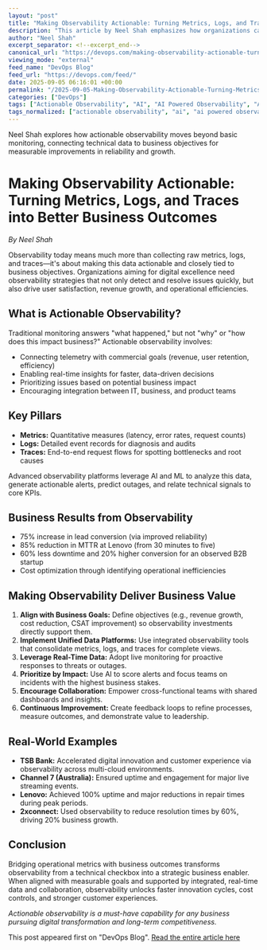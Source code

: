 ```yaml
---
layout: "post"
title: "Making Observability Actionable: Turning Metrics, Logs, and Traces into Better Business Outcomes"
description: "This article by Neel Shah emphasizes how organizations can transform observability practices—from simply collecting metrics, logs, and traces to generating actionable insights that deliver real business results. It explores the integration of observability data with AI/ML analysis, quantifies the positive business impacts, and shares pragmatic steps and real-world success stories to help teams connect technical signals with commercial objectives. Readers will gain practical guidance for bridging the gap between operational monitoring and business value."
author: "Neel Shah"
excerpt_separator: <!--excerpt_end-->
canonical_url: "https://devops.com/making-observability-actionable-turning-metrics-logs-and-traces-into-better-business-outcomes/?utm_source=rss&utm_medium=rss&utm_campaign=making-observability-actionable-turning-metrics-logs-and-traces-into-better-business-outcomes"
viewing_mode: "external"
feed_name: "DevOps Blog"
feed_url: "https://devops.com/feed/"
date: 2025-09-05 06:16:01 +00:00
permalink: "/2025-09-05-Making-Observability-Actionable-Turning-Metrics-Logs-and-Traces-into-Better-Business-Outcomes.html"
categories: ["DevOps"]
tags: ["Actionable Observability", "AI", "AI Powered Observability", "AI/ML", "Business Observability", "Business Of DevOps", "Business Outcomes", "Cloud", "Cloud Observability", "Contributed Content", "Cost Optimization", "Cross Functional Collaboration", "DevOps", "DevOps Observability Practices", "Incident Response", "Logs", "Metrics", "Metrics Logs Traces", "MTTR Reduction", "MTTR Reduction Observability", "Observability", "Observability Business Value", "Observability Cost Optimization", "Observability Customer Experience", "Observability Digital Transformation", "Observability For Revenue Growth", "Observability Real Time Monitoring", "Observability ROI", "Observability Strategy", "Operational Efficiency", "Posts", "Real Time Monitoring", "Root Cause Analysis", "Social Facebook", "Social LinkedIn", "Social X", "System Reliability", "Traces"]
tags_normalized: ["actionable observability", "ai", "ai powered observability", "aislashml", "business observability", "business of devops", "business outcomes", "cloud", "cloud observability", "contributed content", "cost optimization", "cross functional collaboration", "devops", "devops observability practices", "incident response", "logs", "metrics", "metrics logs traces", "mttr reduction", "mttr reduction observability", "observability", "observability business value", "observability cost optimization", "observability customer experience", "observability digital transformation", "observability for revenue growth", "observability real time monitoring", "observability roi", "observability strategy", "operational efficiency", "posts", "real time monitoring", "root cause analysis", "social facebook", "social linkedin", "social x", "system reliability", "traces"]
---
```


Neel Shah explores how actionable observability moves beyond basic monitoring, connecting technical data to business objectives for measurable improvements in reliability and growth.<!--excerpt_end-->

# Making Observability Actionable: Turning Metrics, Logs, and Traces into Better Business Outcomes

*By Neel Shah*

Observability today means much more than collecting raw metrics, logs, and traces—it's about making this data actionable and closely tied to business objectives. Organizations aiming for digital excellence need observability strategies that not only detect and resolve issues quickly, but also drive user satisfaction, revenue growth, and operational efficiencies.

## What is Actionable Observability?

Traditional monitoring answers "what happened," but not "why" or "how does this impact business?" Actionable observability involves:

- Connecting telemetry with commercial goals (revenue, user retention, efficiency)
- Enabling real-time insights for faster, data-driven decisions
- Prioritizing issues based on potential business impact
- Encouraging integration between IT, business, and product teams

## Key Pillars

- **Metrics:** Quantitative measures (latency, error rates, request counts)
- **Logs:** Detailed event records for diagnosis and audits
- **Traces:** End-to-end request flows for spotting bottlenecks and root causes

Advanced observability platforms leverage AI and ML to analyze this data, generate actionable alerts, predict outages, and relate technical signals to core KPIs.

## Business Results from Observability

- 75% increase in lead conversion (via improved reliability)
- 85% reduction in MTTR at Lenovo (from 30 minutes to five)
- 60% less downtime and 20% higher conversion for an observed B2B startup
- Cost optimization through identifying operational inefficiencies

## Making Observability Deliver Business Value

1. **Align with Business Goals:** Define objectives (e.g., revenue growth, cost reduction, CSAT improvement) so observability investments directly support them.
2. **Implement Unified Data Platforms:** Use integrated observability tools that consolidate metrics, logs, and traces for complete views.
3. **Leverage Real-Time Data:** Adopt live monitoring for proactive responses to threats or outages.
4. **Prioritize by Impact:** Use AI to score alerts and focus teams on incidents with the highest business stakes.
5. **Encourage Collaboration:** Empower cross-functional teams with shared dashboards and insights.
6. **Continuous Improvement:** Create feedback loops to refine processes, measure outcomes, and demonstrate value to leadership.

## Real-World Examples

- **TSB Bank:** Accelerated digital innovation and customer experience via observability across multi-cloud environments.
- **Channel 7 (Australia):** Ensured uptime and engagement for major live streaming events.
- **Lenovo:** Achieved 100% uptime and major reductions in repair times during peak periods.
- **2xconnect:** Used observability to reduce resolution times by 60%, driving 20% business growth.

## Conclusion

Bridging operational metrics with business outcomes transforms observability from a technical checkbox into a strategic business enabler. When aligned with measurable goals and supported by integrated, real-time data and collaboration, observability unlocks faster innovation cycles, cost controls, and stronger customer experiences.

*Actionable observability is a must-have capability for any business pursuing digital transformation and long-term competitiveness.*

This post appeared first on "DevOps Blog". [Read the entire article here](https://devops.com/making-observability-actionable-turning-metrics-logs-and-traces-into-better-business-outcomes/?utm_source=rss&utm_medium=rss&utm_campaign=making-observability-actionable-turning-metrics-logs-and-traces-into-better-business-outcomes)
